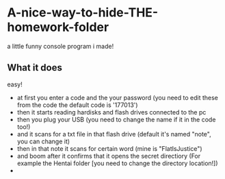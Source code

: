 # A-nice-way-to-hide-THE-homework-folder
a little funny console program i made!


## What it does
easy!
- at first you enter a code and the your password (you need to edit these from the code the default code is '177013')
- then it starts reading hardisks and flash drives connected to the pc 
- then you plug your USB (you need to change the name if it in the code too!)
- and it scans for a txt file in that flash drive (default it's named "note", you can change it)
- then in that note it scans for certain word (mine is "FlatIsJustice")
- and boom after it confirms that it opens the secret directiory (For example the Hentai folder [you need to change the directory location!])
- 
